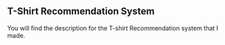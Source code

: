 ## T-Shirt Recommendation System

You will find the description for the T-shirt Recommendation system that I made.

